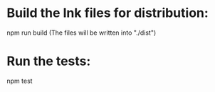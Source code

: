 
# Build the Ink files for distribution:
  npm run build
  (The files will be written into "./dist")

# Run the tests:
  npm test
